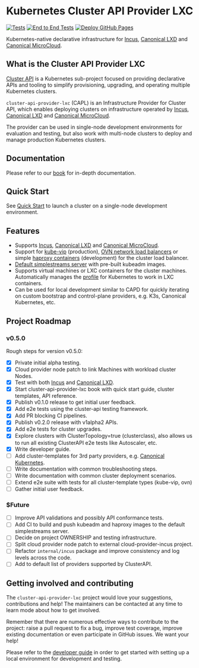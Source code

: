 # Kubernetes Cluster API Provider LXC

[![Tests](https://github.com/neoaggelos/cluster-api-provider-lxc/actions/workflows/test.yml/badge.svg)](https://github.com/neoaggelos/cluster-api-provider-lxc/actions/workflows/test.yml)
[![End to End Tests](https://github.com/neoaggelos/cluster-api-provider-lxc/actions/workflows/test-e2e-full.yml/badge.svg)](https://github.com/neoaggelos/cluster-api-provider-lxc/actions/workflows/test-e2e-full.yml)
[![Deploy GitHub Pages](https://github.com/neoaggelos/cluster-api-provider-lxc/actions/workflows/docs.yml/badge.svg)](https://github.com/neoaggelos/cluster-api-provider-lxc/actions/workflows/docs.yml)

Kubernetes-native declarative infrastructure for [Incus](https://linuxcontainers.org/incus/introduction/), [Canonical LXD](https://canonical.com/lxd) and [Canonical MicroCloud](https://canonical.com/microcloud).

## What is the Cluster API Provider LXC

[Cluster API](https://cluster-api.sigs.k8s.io) is a Kubernetes sub-project focused on providing declarative APIs and tooling to simplify provisioning, upgrading, and operating multiple Kubernetes clusters.

`cluster-api-provider-lxc` (CAPL) is an Infrastructure Provider for Cluster API, which enables deploying clusters on infrastructure operated by [Incus](https://linuxcontainers.org/incus/introduction/), [Canonical LXD](https://canonical.com/lxd) and [Canonical MicroCloud](https://canonical.com/microcloud).

The provider can be used in single-node development environments for evaluation and testing, but also work with multi-node clusters to deploy and manage production Kubernetes clusters.

## Documentation

Please refer to our [book](https://neoaggelos.github.io/cluster-api-provider-lxc) for in-depth documentation.

## Quick Start

See [Quick Start](./tutorial/quick-start.md) to launch a cluster on a single-node development environment.

## Features

- Supports [Incus](https://linuxcontainers.org/incus/introduction/), [Canonical LXD](https://canonical.com/lxd) and [Canonical MicroCloud](https://canonical.com/microcloud).
- Support for [kube-vip](./reference/templates/kube-vip.md) (production), [OVN network load balancers](./reference/templates/ovn.md) or simple [haproxy containers](./reference/templates/development.md) (development) for the cluster load balancer.
- [Default simplestreams server](./reference/default-simplestreams-server.md) with pre-built kubeadm images.
- Supports virtual machines or LXC containers for the cluster machines. Automatically manages the [profile](./reference/profile/kubeadm.md) for Kubernetes to work in LXC containers.
- Can be used for local development similar to CAPD for quickly iterating on custom bootstrap and control-plane providers, e.g. K3s, Canonical Kubernetes, etc.

## Project Roadmap

### v0.5.0

Rough steps for version v0.5.0:

- [x] Private initial alpha testing.
- [x] Cloud provider node patch to link Machines with workload cluster Nodes.
- [x] Test with both [Incus](https://linuxcontainers.org/incus/introduction/) and [Canonical LXD](https://canonical.com/lxd).
- [x] Start cluster-api-provider-lxc book with quick start guide, cluster templates, API reference.
- [x] Publish v0.1.0 release to get initial user feedback.
- [x] Add e2e tests using the cluster-api testing framework.
- [x] Add PR blocking CI pipelines.
- [x] Publish v0.2.0 release with v1alpha2 APIs.
- [x] Add e2e tests for cluster upgrades.
- [x] Explore clusters with ClusterTopology=true (clusterclass), also allows us to run all existing ClusterAPI e2e tests like Autoscaler, etc.
- [x] Write developer guide.
- [ ] Add cluster-templates for 3rd party providers, e.g. [Canonical Kubernetes](https://github.com/canonical/cluster-api-k8s).
- [ ] Write documentation with common troubleshooting steps.
- [ ] Write documentation with common cluster deployment scenarios.
- [ ] Extend e2e suite with tests for all cluster-template types (kube-vip, ovn)
- [ ] Gather initial user feedback.

### $Future

- [ ] Improve API validations and possibly API conformance tests.
- [ ] Add CI to build and push kubeadm and haproxy images to the default simplestreams server.
- [ ] Decide on project OWNERSHIP and testing infrastructure.
- [ ] Split cloud provider node patch to external cloud-provider-incus project.
- [ ] Refactor `internal/incus` package and improve consistency and log levels across the code.
- [ ] Add to default list of providers supported by ClusterAPI.

## Getting involved and contributing

The `cluster-api-provider-lxc` project would love your suggestions, contributions and help! The maintainers can be contacted at any time to learn mode about how to get involved.

Remember that there are numerous effective ways to contribute to the project: raise a pull request to fix a bug, improve test coverage, improve existing documentation or even participate in GitHub issues. We want your help!

Please refer to the [developer guide](./howto/developer-guide.md) in order to get started with setting up a local environment for development and testing.
